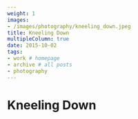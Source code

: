 ```yaml
---
weight: 1
images:
- /images/photography/kneeling_down.jpeg
title: Kneeling Down
multipleColumn: true
date: 2015-10-02
tags:
- work # homepage
- archive # all posts
- photography
---
```


# Kneeling Down